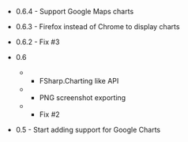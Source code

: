 ﻿* 0.6.4 - Support Google Maps charts

* 0.6.3 - Firefox instead of Chrome to display charts

* 0.6.2 - Fix #3

* 0.6
    * - FSharp.Charting like API
    * - PNG screenshot exporting
    * - Fix #2

* 0.5 - Start adding support for Google Charts